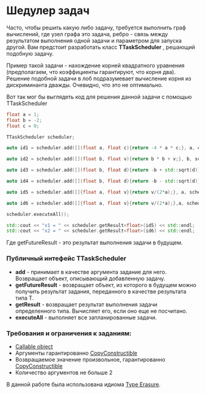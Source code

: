 # Шедулер задач

Часто, чтобы решить какую либо задачу, требуется выполнить граф вычислений, где узел графа это задача, ребро - связь между результатом выполнения одной задачи и параметром для запуска другой. Вам предстоит разработать класс **TTaskScheduler** , решающий подобную задачу.

Пример такой задачи - нахождение корней квадратного уравнения (предполагаем, что коэффициенты гарантируют, что корня два). Решение подобной задачи в лоб подразумевает вычисление корня из дискриминанта дважды. Очевидно, что это не оптимально.

Вот так мог бы выглядеть код для решения данной задачи с помощью TTaskScheduler

```cpp
float a = 1;
float b = -2;
float c = 0;

TTaskScheduler scheduler;

auto id1 = scheduler.add([](float a, float c){return -4 * a * c;}, a, c);

auto id2 = scheduler.add([](float b, float v){return b * b + v;}, b, scheduler.getFutureResult<float>(id1));

auto id3 = scheduler.add([](float b, float d){return -b + std::sqrt(d)}, b, scheduler.getFutureResult<float>(id2));

auto id4 = scheduler.add([](float b, float d){return -b - std::sqrt(d)}, b, scheduler.getFutureResult<float>(id2));

auto id5 = scheduler.add([]{float a, float v}{return v/(2*a);}, a, scheduler.getFutureResult<float>(id3));

auto id6 = scheduler.add([]{float a, float v}{return v/(2*a);},a, scheduler.getFutureResult<float>(id4));

scheduler.executeAll();

std::cout << "x1 = " << scheduler.getResult<float>(id5) << std::endl;
std::cout << "x2 = " << scheduler.getResult<float>(id6) << std::endl;
```

Где getFutureResult - это результат выполнения задачи в будущем.

### Публичный интефейс TTaskScheduler

 - **add** - принимает в качестве аргумента задание для него. Возвращает объект, описывающий добавленную задачу.
 - **getFutureResult<T>** - возвращает объект, из которого в будущем можно получить результат задания, переданного в качестве результата типа Т.
 - **getResult<T>** - возвращает результат выполнения задачи определенного типа. Вычисляет его, если оно еще не посчитано.
 - **executeAll** - выполняет все запланированные задачи.

### Требования и ограничения к заданиям:

  - [Callable object](https://en.cppreference.com/w/cpp/named_req/Callable)
  - Аргументы гарантированно [CopyConstructible](https://en.cppreference.com/w/cpp/named_req/CopyConstructible)
  - Возвращаемое значение произвольное, гарантированно [CopyConstructible](https://en.cppreference.com/w/cpp/named_req/CopyConstructible)
  - Количество аргументов не больше 2

В данной работе была использована идиома [Type Erasure](https://en.wikibooks.org/wiki/More_C%2B%2B_Idioms/Type_Erasure).
